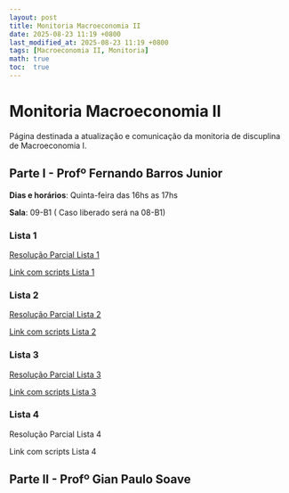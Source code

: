 ```yaml
---
layout: post
title: Monitoria Macroeconomia II
date: 2025-08-23 11:19 +0800
last_modified_at: 2025-08-23 11:19 +0800
tags: [Macroeconomia II, Monitoria]
math: true
toc:  true
---
```


# Monitoria Macroeconomia II

Página destinada a atualização e comunicação da monitoria de discuplina de Macroeconomia I.

## Parte I - Profº Fernando Barros Junior

**Dias e horários**: Quinta-feira das 16hs as 17hs

**Sala**: 09-B1 ( Caso liberado será na 08-B1)

### Lista 1

[Resolução Parcial Lista 1](/pdf/macro_2/Lista_1___Macro_2.pdf)

[Link com scripts Lista 1](https://github.com/yuripassuelo/yuripassuelo.github.io/tree/main/macro_2/lista_1)

### Lista 2

[Resolução Parcial Lista 2](/pdf/macro_2/Lista_2___Macro_2.pdf)

[Link com scripts Lista 2](https://github.com/yuripassuelo/yuripassuelo.github.io/tree/main/macro_2/lista_2)

### Lista 3

[Resolução Parcial Lista 3](/pdf/macro_2/Lista_3___Macro_2.pdf)

[Link com scripts Lista 3](https://github.com/yuripassuelo/yuripassuelo.github.io/tree/main/macro_2/lista_3)

### Lista 4

Resolução Parcial Lista 4

Link com scripts Lista 4

## Parte II - Profº Gian Paulo Soave
